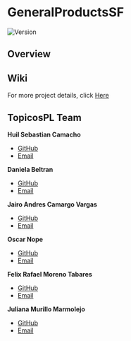 # GeneralProductsSF
![Version](https://img.shields.io/badge/Version-1.0.0-green)
## Overview

## Wiki 
For more project details, click [Here](https://github.com/TAISPL2021/GeneralProductsSF/wiki)
## TopicosPL Team
**Huil Sebastian Camacho** 
* [GitHub](https://github.com/sebas3986)
* [Email](mailto:h-camacho@javeriana.edu.co)

**Daniela Beltran** 
* [GitHub](https://github.com/DanielaBeltranSaavedra)
* [Email](mailto:d_beltran@javeriana.edu.co)

**Jairo Andres Camargo Vargas** 
* [GitHub](https://github.com/andrez299321)
* [Email](mailto:camargo-ja@javeriana.edu.co)

**Oscar Nope** 
* [GitHub](https://github.com/oscarnope)
* [Email](mailto:nopeoscar@javeriana.edu.co)

**Felix Rafael Moreno Tabares** 
* [GitHub](https://github.com/FelixMorenoT)
* [Email](mailto:felix.morenot@javeriana.edu.co)

**Juliana Murillo Marmolejo** 
* [GitHub](https://github.com/JulianaMurillo1509)
* [Email](mailto:ju_murillo@javeriana.edu.co)
